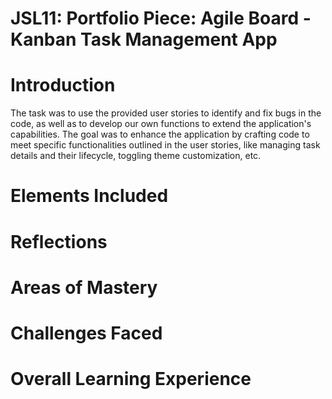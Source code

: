 # JSL11: Portfolio Piece: Agile Board - Kanban Task Management App

# Introduction

The task was to use the provided user stories to identify and fix bugs in the code, as well as to develop our own functions to extend the application's capabilities. The goal was to enhance the application by crafting code to meet specific functionalities outlined in the user stories, like managing task details and their lifecycle, toggling theme customization, etc.

# Elements Included

# Reflections

# Areas of Mastery

# Challenges Faced

# Overall Learning Experience
